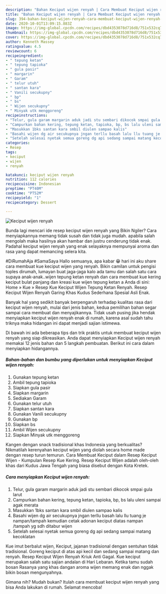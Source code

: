 ```yaml
---
description: "Bahan Keciput wijen renyah | Cara Membuat Keciput wijen renyah Yang Enak Banget"
title: "Bahan Keciput wijen renyah | Cara Membuat Keciput wijen renyah Yang Enak Banget"
slug: 394-bahan-keciput-wijen-renyah-cara-membuat-keciput-wijen-renyah-yang-enak-banget
date: 2020-10-01T13:09:15.883Z
image: https://img-global.cpcdn.com/recipes/dbd4353078d716d8/751x532cq70/keciput-wijen-renyah-foto-resep-utama.jpg
thumbnail: https://img-global.cpcdn.com/recipes/dbd4353078d716d8/751x532cq70/keciput-wijen-renyah-foto-resep-utama.jpg
cover: https://img-global.cpcdn.com/recipes/dbd4353078d716d8/751x532cq70/keciput-wijen-renyah-foto-resep-utama.jpg
author: Kenneth Massey
ratingvalue: 4.5
reviewcount: 6
recipeingredient:
- " tepung ketan"
- " tepung tapioka"
- " gula pasir"
- " margarin"
- " Garam"
- " telur utuh"
- " santan kara"
- " Vanili secukupny"
- " bp"
- " bs"
- " Wijen secukupny"
- " Minyak utk menggoreng"
recipeinstructions:
- "Telur, gula garam margarin aduk jadi stu sembari dikocok smpai gula larut"
- "Campurkan bahan kering, tepung ketan, tapioka, bp, bs lalu uleni sampai agak merata"
- "Masukkan 1bks santan kara smbil diulen sampao kalis"
- "Basahi wijen dg air secukupnya jngan terllu basah lalu llu tuang je nampan/tampah kemudian cetak adonan keciput diatas nampan /tampah yg sdh ditabur wijen"
- "Setelah selesai nyetak semua goreng dg api sedang sampai matang kecoklatan"
categories:
- Resep
tags:
- keciput
- wijen
- renyah

katakunci: keciput wijen renyah 
nutrition: 112 calories
recipecuisine: Indonesian
preptime: "PT40M"
cooktime: "PT52M"
recipeyield: "1"
recipecategory: Dessert

---
```



![Keciput wijen renyah](https://img-global.cpcdn.com/recipes/dbd4353078d716d8/751x532cq70/keciput-wijen-renyah-foto-resep-utama.jpg)

Bunda lagi mencari ide resep keciput wijen renyah yang Bikin Ngiler? Cara menyiapkannya memang tidak susah dan tidak juga mudah. apabila salah mengolah maka hasilnya akan hambar dan justru cenderung tidak enak. Padahal keciput wijen renyah yang enak selayaknya mempunyai aroma dan rasa yang dapat memancing selera kita.

#DiRumahAja #SamaSaya Hallo semuanya, apa kabar 😁 hari ini aku share cara membuat kue keciput wijen yang renyah. Bikin camilan untuk pengisi toples dirumah, lumayan buat jaga-jaga kalo ada tamu dan salah satu cara supaya anak-anak..wijen tepung ketan renyah dan cara membuat kue kering keciput bulat panjang dan kreasi kue wijen tepung ketan a Anda di sini: Home » Kue » Resep Kue Keciput Wijen Tepung Ketan Renyah. Resep Keciput Wijen Renyah Garing Khas Kudus Sederhana Spesial Asli Enak.

Banyak hal yang sedikit banyak berpengaruh terhadap kualitas rasa dari keciput wijen renyah, mulai dari jenis bahan, kedua pemilihan bahan segar sampai cara membuat dan menyajikannya. Tidak usah pusing jika hendak menyiapkan keciput wijen renyah enak di rumah, karena asal sudah tahu triknya maka hidangan ini dapat menjadi sajian istimewa.


Di bawah ini ada beberapa tips dan trik praktis untuk membuat keciput wijen renyah yang siap dikreasikan. Anda dapat menyiapkan Keciput wijen renyah memakai 12 jenis bahan dan 5 langkah pembuatan. Berikut ini cara dalam menyiapkan hidangannya.

<!--inarticleads1-->

##### Bahan-bahan dan bumbu yang diperlukan untuk menyiapkan Keciput wijen renyah:

1. Gunakan  tepung ketan
1. Ambil  tepung tapioka
1. Siapkan  gula pasir
1. Siapkan  margarin
1. Sediakan  Garam
1. Gunakan  telur utuh
1. Siapkan  santan kara
1. Gunakan  Vanili secukupny
1. Gunakan  bp
1. Siapkan  bs
1. Ambil  Wijen secukupny
1. Siapkan  Minyak utk menggoreng


Kangen dengan snack tradisional khas Indonesia yang berkualitas? Nikmatilah kerenyahan keciput wijen yang diolah secara home made dengan resep turun temurun. Cara Membuat Keciput dalam Resep Keciput Wijen - Kumpulan Resep Kue Kering. Resep Keciput Wijen adalah oleh-oleh khas dari Kudus Jawa Tengah yang biasa disebut dengan Kota Kretek. 

<!--inarticleads2-->

##### Cara menyiapkan Keciput wijen renyah:

1. Telur, gula garam margarin aduk jadi stu sembari dikocok smpai gula larut
1. Campurkan bahan kering, tepung ketan, tapioka, bp, bs lalu uleni sampai agak merata
1. Masukkan 1bks santan kara smbil diulen sampao kalis
1. Basahi wijen dg air secukupnya jngan terllu basah lalu llu tuang je nampan/tampah kemudian cetak adonan keciput diatas nampan /tampah yg sdh ditabur wijen
1. Setelah selesai nyetak semua goreng dg api sedang sampai matang kecoklatan


Kue imut berbalut wijen, Keciput, jajanan tradisional dengan sentuhan tidak tradisional. Goreng keciput di atas api kecil dan sedang sampai matang dan renyah. Resep Keciput Wijen Renyah Kriuk Anti Gagal. Kue keciput merupakan salah satu sajian andalan di Hari Lebaran. Ketika tamu sudah bosan Rasanya yang khas dangan aroma wijen memang enak dan nggak bikin bosan mengunyahnya. 

Gimana nih? Mudah bukan? Itulah cara membuat keciput wijen renyah yang bisa Anda lakukan di rumah. Selamat mencoba!
